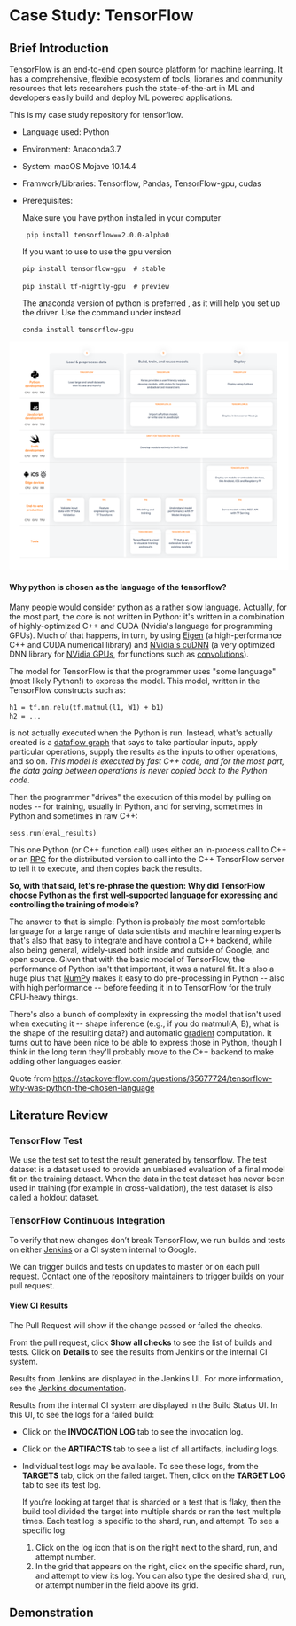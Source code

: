 # Case Study: TensorFlow

## Brief Introduction

TensorFlow is an end-to-end open source platform for machine learning. It has a comprehensive, flexible ecosystem of tools, libraries and community resources that lets researchers push the state-of-the-art in ML and developers easily build and deploy ML powered applications.

This is my case study repository for tensorflow.

- Language used: Python

- Environment: Anaconda3.7

- System: macOS Mojave 10.14.4

- Framwork/Libraries: Tensorflow, Pandas, TensorFlow-gpu, cudas

- Prerequisites:

  Make sure you have python installed in your computer

  ```bsh
   pip install tensorflow==2.0.0-alpha0 
  ```

  If you want to use to use the gpu version

  ```bsh
  pip install tensorflow-gpu  # stable
  
  pip install tf-nightly-gpu  # preview
  ```

  The anaconda version of python is preferred , as it will help you set up the driver. Use the command under instead

  ```bsh
  conda install tensorflow-gpu 
  ```

![tensorflow-ecosystem](https://github.com/ec500-software-engineering/case-study-8128/blob/master/documentation/tensorflow-ecosystem.jpg)

#### Why python is chosen as the language of the tensorflow?

Many people would consider python as a rather slow language. Actually, for the most part, the core is not written in Python: it's written in a combination of highly-optimized C++ and CUDA (Nvidia's language for programming GPUs). Much of that happens, in turn, by using [Eigen](http://eigen.tuxfamily.org/index.php?title=Main_Page) (a high-performance C++ and CUDA numerical library) and [NVidia's cuDNN](https://developer.nvidia.com/cudnn) (a very optimized DNN library for [NVidia GPUs](https://developer.nvidia.com/cuda-gpus), for functions such as [convolutions](https://en.wikipedia.org/wiki/Convolutional_neural_network)).

The model for TensorFlow is that the programmer uses "some language" (most likely Python!) to express the model. This model, written in the TensorFlow constructs such as:

```
h1 = tf.nn.relu(tf.matmul(l1, W1) + b1)
h2 = ...
```

is not actually executed when the Python is run. Instead, what's actually created is a [dataflow graph](https://www.tensorflow.org/get_started/graph_viz) that says to take particular inputs, apply particular operations, supply the results as the inputs to other operations, and so on. *This model is executed by fast C++ code, and for the most part, the data going between operations is never copied back to the Python code*.

Then the programmer "drives" the execution of this model by pulling on nodes -- for training, usually in Python, and for serving, sometimes in Python and sometimes in raw C++:

```
sess.run(eval_results)
```

This one Python (or C++ function call) uses either an in-process call to C++ or an [RPC](https://en.wikipedia.org/wiki/Remote_procedure_call) for the distributed version to call into the C++ TensorFlow server to tell it to execute, and then copies back the results.

**So, with that said, let's re-phrase the question: Why did TensorFlow choose Python as the first well-supported language for expressing and controlling the training of models?**

The answer to that is simple: Python is probably *the* most comfortable language for a large range of data scientists and machine learning experts that's also that easy to integrate and have control a C++ backend, while also being general, widely-used both inside and outside of Google, and open source. Given that with the basic model of TensorFlow, the performance of Python isn't that important, it was a natural fit. It's also a huge plus that [NumPy](http://www.numpy.org/) makes it easy to do pre-processing in Python -- also with high performance -- before feeding it in to TensorFlow for the truly CPU-heavy things.

There's also a bunch of complexity in expressing the model that isn't used when executing it -- shape inference (e.g., if you do matmul(A, B), what is the shape of the resulting data?) and automatic [gradient](https://en.wikipedia.org/wiki/Gradient) computation. It turns out to have been nice to be able to express those in Python, though I think in the long term they'll probably move to the C++ backend to make adding other languages easier.

Quote from <https://stackoverflow.com/questions/35677724/tensorflow-why-was-python-the-chosen-language>

## Literature Review

### TensorFlow Test

We use the test set to test the result generated by tensorflow. The test dataset is a dataset used to provide an unbiased evaluation of a final model fit on the training dataset. When the data in the test dataset has never been used in training (for example in cross-validation), the test dataset is also called a holdout dataset.

### TensorFlow Continuous Integration

To verify that new changes don’t break TensorFlow, we run builds and tests on either [Jenkins](https://jenkins-ci.org/) or a CI system internal to Google.

We can trigger builds and tests on updates to master or on each pull request. Contact one of the repository maintainers to trigger builds on your pull request.

#### View CI Results

The Pull Request will show if the change passed or failed the checks.

From the pull request, click **Show all checks** to see the list of builds and tests. Click on **Details** to see the results from Jenkins or the internal CI system.

Results from Jenkins are displayed in the Jenkins UI. For more information, see the [Jenkins documentation](https://jenkins.io/doc/).

Results from the internal CI system are displayed in the Build Status UI. In this UI, to see the logs for a failed build:

- Click on the **INVOCATION LOG** tab to see the invocation log.

- Click on the **ARTIFACTS** tab to see a list of all artifacts, including logs.

- Individual test logs may be available. To see these logs, from the **TARGETS** tab, click on the failed target. Then, click on the **TARGET LOG** tab to see its test log.

  If you’re looking at target that is sharded or a test that is flaky, then the build tool divided the target into multiple shards or ran the test multiple times. Each test log is specific to the shard, run, and attempt. To see a specific log:

  1. Click on the log icon that is on the right next to the shard, run, and attempt number.
  2. In the grid that appears on the right, click on the specific shard, run, and attempt to view its log. You can also type the desired shard, run, or attempt number in the field above its grid.



## Demonstration

